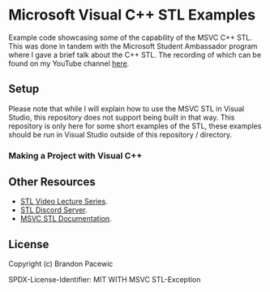 # Microsoft Visual C++ STL Examples

Example code showcasing some of the capability of the MSVC C++ STL. This was done in tandem with the Microsoft Student Ambassador program
where I gave a brief talk about the C++ STL. The recording of which can be found on my YouTube channel [here]().

## Setup

Please note that while I will explain how to use the MSVC STL in Visual Studio, this repository does not support being
built in that way. This repository is only here for some short examples of the STL, these examples should be run in Visual Studio
outside of this repository / directory.

### Making a Project with Visual C++


## Other Resources

- [STL Video Lecture Series]().
- [STL Discord Server]().
- [MSVC STL Documentation]().

## License

Copyright (c) Brandon Pacewic

SPDX-License-Identifier: MIT WITH MSVC STL-Exception
